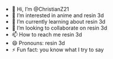 - 👋 Hi, I’m @ChristianZ21
- 👀 I’m interested in anime and resin 3d
- 🌱 I’m currently learning about resin 3d
- 💞️ I’m looking to collaborate on resin 3d
- 📫 How to reach me resin 3d
- 😄 Pronouns: resin 3d
- ⚡ Fun fact: you know what I try to say

<!---
ChristianZ21/ChristianZ21 is a ✨ special ✨ repository because its `README.md` (this file) appears on your GitHub profile.
You can click the Preview link to take a look at your changes.
--->
